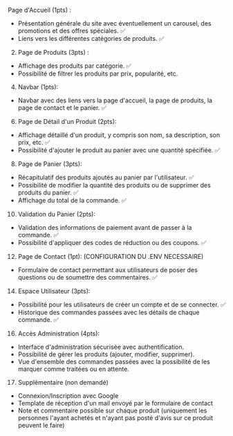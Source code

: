 Page d'Accueil (1pts) :
- Présentation générale du site avec éventuellement un carousel, des promotions et des offres spéciales. ✅
- Liens vers les différentes catégories de produits. ✅

2. Page de Produits (3pts) :
- Affichage des produits par catégorie. ✅
- Possibilité de filtrer les produits par prix, popularité, etc.

4. Navbar (1pts):
- Navbar avec des liens vers la page d'accueil, la page de produits, la page de contact et le panier. ✅

6. Page de Détail d'un Produit (2pts):
- Affichage détaillé d'un produit, y compris son nom, sa description, son prix, etc. ✅
- Possibilité d'ajouter le produit au panier avec une quantité spécifiée. ✅

8. Page de Panier (3pts):
- Récapitulatif des produits ajoutés au panier par l'utilisateur. ✅
- Possibilité de modifier la quantité des produits ou de supprimer des produits du panier. ✅
- Affichage du total de la commande. ✅

10. Validation du Panier (2pts):
- Validation des informations de paiement avant de passer à la commande. ✅
- Possibilité d'appliquer des codes de réduction ou des coupons. ✅

12. Page de Contact (1pt): (CONFIGURATION DU .ENV NECESSAIRE)
- Formulaire de contact permettant aux utilisateurs de poser des questions ou de soumettre des commentaires. ✅

14. Espace Utilisateur (3pts):
- Possibilité pour les utilisateurs de créer un compte et de se connecter. ✅
- Historique des commandes passées avec les détails de chaque commande. ✅

16. Accès Administration (4pts):
- Interface d'administration sécurisée avec authentification.
- Possibilité de gérer les produits (ajouter, modifier, supprimer).
- Vue d'ensemble des commandes passées avec la possibilité de les marquer comme traitées ou en attente.


17. Supplémentaire (non demandé)

- Connexion/Inscription avec Google
- Template de réception d'un mail envoyé par le formulaire de contact
- Note et commentaire possible sur chaque produit (uniquement les personnes l'ayant achetés et n'ayant pas posté d'avis sur ce produit peuvent le faire)
